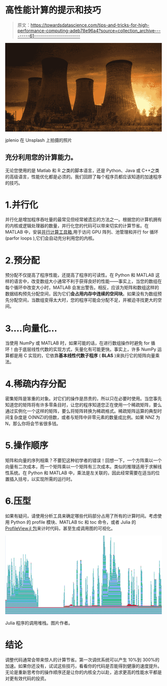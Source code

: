 # 高性能计算的提示和技巧

> 原文：<https://towardsdatascience.com/tips-and-tricks-for-high-performance-computing-adeb78e96a4?source=collection_archive---------61----------------------->

![](img/9ed4b24942a2cfe918b28831dddfae32.png)

jplenio 在 Unsplash 上拍摄的照片

## 充分利用您的计算能力。

无论您使用的是 Matlab 和 R 之类的脚本语言，还是 Python、Java 或 C++之类的高级语言，性能优化都是必须的。我们回顾了每个程序员都应该知道的加速程序的技巧。

# 1.并行化

并行化是增加程序吞吐量的最常见但经常被遗忘的方法之一。根据您的计算机拥有的内核或逻辑处理器的数量，并行化您的代码可以带来切实的计算节省。在 MATLAB 中，安装[并行计算工具箱](https://www.mathworks.com/products/parallel-computing.html),用于访问 GPU 阵列、池管理和并行 for 循环(parfor loops ),它们会自动充分利用您的内核。

# 2.预分配

预分配不仅提高了程序性能，还提高了程序的可读性。在 Python 和 MATLAB 这样的语言中，改变数组大小通常不利于获得良好的性能——事实上，当您的数组在每个循环中改变大小时，MATLAB 会发出警告。相反，应该为矩阵和数组这样的数据结构预先分配空间，因为它们**会占用内存中连续的空间块**。如果没有为数组预先分配空间，当数组变得太大时，您的程序可能会分配不足，并被迫寻找更大的空间。

# 3.…向量化…

当使用 NumPy 或 MATLAB 时，如果可能的话，在进行数组操作时避免 for 循环！由于底层线性代数的实现方式，矢量化有可能更快。事实上，许多 NumPy 运算都是用 C 实现的，它依靠**基本线性代数子程序** ( **BLAS** )来执行它的矩阵向量乘法。

# 4.稀疏内存分配

密集矩阵是笨重的对象。对它们的操作是昂贵的，所以只在必要时使用。当您事先知道您的矩阵将有许多零条目时，让您的程序知道您正在使用一个稀疏矩阵，要么通过实例化一个这样的矩阵，要么将矩阵转换为稀疏格式。稀疏矩阵运算的典型时间复杂度是 O(NNZ)的倍数，或者与矩阵中非零元素的数量成比例。如果 NNZ 为 N，那么你将会节省很多钱。

# 5.操作顺序

矩阵和向量的序列相乘？不要犯这种初学者的错误！回想一下，一个方阵乘以一个向量有二次成本，而一个矩阵乘以一个矩阵有三次成本。类似的推理适用于求解线性系统。在 Python 和 MATLAB 中，乘法是左关联的，因此经常需要在适当的位置插入括号，以实现所需的运行时。

# 6.压型

如果有疑问，请使用分析工具来确定哪些代码部分占用了所有的计算时间。考虑使用 Python 的 profile 模块、MATLAB tic 和 toc 命令，或者 Julia 的 [ProfileView.jl 包](https://github.com/timholy/ProfileView.jl)来计时代码，甚至生成调用图的可视化。

![](img/74fdfeb83d6387f7a4a7396fb11c322f.png)

Julia 程序的调用堆栈。图片作者。

# 结论

调整代码通常会带来惊人的计算节省。第一次调优系统可以产生 10%到 300%的加速。如果你还没有，试试这些技巧，看看你的代码是否能得到健康的速度提升。无论是重新思考你的操作顺序还是让你的内核全力以赴，追求更高的性能水平都是对更有效代码的投资。